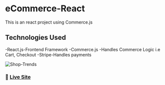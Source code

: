 
# eCommerce-React

This is an react project using Commerce.js
## Technologies Used
-React.js-Frontend Framework
-Commerce.js -Handles Commerce Logic i.e Cart, Checkout
-Stripe-Handles payments

![Shop-Trends](https://user-images.githubusercontent.com/67471383/126264619-8c916c12-3aec-4e2b-8101-64c96dbe5575.png)

### 🚀 [Live Site](https://ecommerce-react-app1.netlify.app/)
